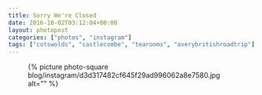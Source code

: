 ```yaml
---
title: Sorry We're Closed
date: 2016-10-02T03:12:04+00:00
layout: photopost
categories: ["photos", "instagram"]
tags: ["cotswolds", "castlecombe", "tearooms", "averybritishroadtrip"]
---
```


<figure class="photo photo--square">
  {% picture photo-square blog/instagram/d3d317482cf645f29ad996062a8e7580.jpg alt="" %}
</figure>


